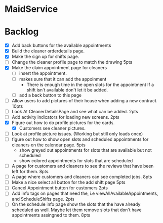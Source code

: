 # MaidService

# Backlog
- [X] Add back buttons for the available appointments 
- [X] Build the cleaner orderdetails page. 
- [X] Make the sign up for shifts page. 
- [ ] Change the cleaner profile page to match the drawing 5pts
- [X] Make the claim appointment page for cleaners 
	- [ ] insert the appointment. 
    - [ ] makes sure that it can add the appoinment
      - There is enough time in the open slots for the appointment If a shift isn't available don't let it be added. 
  - [ ] add a back button to this page
- [ ] Allow users to add pictures of their house when adding a new contract. 10pts
- [ ] Look At CleanerDetailsPage and see what can be added. 2pts 
- [ ] Add activity indicators for loading new screens. 2pts
- [X] Figure out how to do profile pictures for the cards. 
	- [X] Customers see cleaner pictures.
- [ ] Look at profile picture issues. (Working but still only loads once) 
- [ ] figure out how to show open slots and scheduled appointments for cleaners on the calendar page. 5pts
  - show greyed out appointments for slots that are available but not scheduled
  - show colored appointments for slots that are scheduled
- [ ] A page for customers and cleaners to see the reviews that have been left for them. 8pts
- [ ] A page where customers and cleaners can see completed jobs. 8pts
- [ ] Make a nice select all button for the add shift page 5pts
- [ ] Cancel Appointment button for customers 2pts
- [ ] Add info tags on pages that need the, i.e viewAllAvailableAppointments, and ScheduleShifts page. 2pts
- [ ] On the schedule info page show the slots that the have already scheduled as well. Maybe let them remove slots that don't have appointments assingned to them. 8pts
